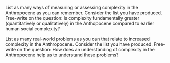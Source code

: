 List as many ways of measuring or assessing complexity in the Anthropocene as you can remember. Consider the list you have produced. Free-write on the question: Is complexity fundamentally greater (quantitatively or qualitatively) in the Anthopocene compared to earlier human social complexity?

List as many real-world problems as you can that relate to increased complexity in the Anthropocene. Consider the list you have produced. Free-write on the question: How does an understanding of complexity in the Anthropocene help us to understand these problems?

